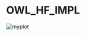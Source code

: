 # OWL_HF_IMPL



![myplot](https://github.com/user-attachments/assets/06e9fde6-2769-4a05-a6f4-537a35eb837e)

